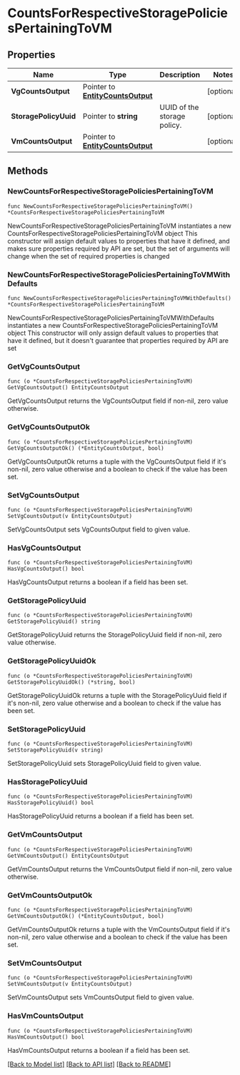 # CountsForRespectiveStoragePoliciesPertainingToVM

## Properties

Name | Type | Description | Notes
------------ | ------------- | ------------- | -------------
**VgCountsOutput** | Pointer to [**EntityCountsOutput**](EntityCountsOutput.md) |  | [optional] 
**StoragePolicyUuid** | Pointer to **string** | UUID of the storage policy. | [optional] 
**VmCountsOutput** | Pointer to [**EntityCountsOutput**](EntityCountsOutput.md) |  | [optional] 

## Methods

### NewCountsForRespectiveStoragePoliciesPertainingToVM

`func NewCountsForRespectiveStoragePoliciesPertainingToVM() *CountsForRespectiveStoragePoliciesPertainingToVM`

NewCountsForRespectiveStoragePoliciesPertainingToVM instantiates a new CountsForRespectiveStoragePoliciesPertainingToVM object
This constructor will assign default values to properties that have it defined,
and makes sure properties required by API are set, but the set of arguments
will change when the set of required properties is changed

### NewCountsForRespectiveStoragePoliciesPertainingToVMWithDefaults

`func NewCountsForRespectiveStoragePoliciesPertainingToVMWithDefaults() *CountsForRespectiveStoragePoliciesPertainingToVM`

NewCountsForRespectiveStoragePoliciesPertainingToVMWithDefaults instantiates a new CountsForRespectiveStoragePoliciesPertainingToVM object
This constructor will only assign default values to properties that have it defined,
but it doesn't guarantee that properties required by API are set

### GetVgCountsOutput

`func (o *CountsForRespectiveStoragePoliciesPertainingToVM) GetVgCountsOutput() EntityCountsOutput`

GetVgCountsOutput returns the VgCountsOutput field if non-nil, zero value otherwise.

### GetVgCountsOutputOk

`func (o *CountsForRespectiveStoragePoliciesPertainingToVM) GetVgCountsOutputOk() (*EntityCountsOutput, bool)`

GetVgCountsOutputOk returns a tuple with the VgCountsOutput field if it's non-nil, zero value otherwise
and a boolean to check if the value has been set.

### SetVgCountsOutput

`func (o *CountsForRespectiveStoragePoliciesPertainingToVM) SetVgCountsOutput(v EntityCountsOutput)`

SetVgCountsOutput sets VgCountsOutput field to given value.

### HasVgCountsOutput

`func (o *CountsForRespectiveStoragePoliciesPertainingToVM) HasVgCountsOutput() bool`

HasVgCountsOutput returns a boolean if a field has been set.

### GetStoragePolicyUuid

`func (o *CountsForRespectiveStoragePoliciesPertainingToVM) GetStoragePolicyUuid() string`

GetStoragePolicyUuid returns the StoragePolicyUuid field if non-nil, zero value otherwise.

### GetStoragePolicyUuidOk

`func (o *CountsForRespectiveStoragePoliciesPertainingToVM) GetStoragePolicyUuidOk() (*string, bool)`

GetStoragePolicyUuidOk returns a tuple with the StoragePolicyUuid field if it's non-nil, zero value otherwise
and a boolean to check if the value has been set.

### SetStoragePolicyUuid

`func (o *CountsForRespectiveStoragePoliciesPertainingToVM) SetStoragePolicyUuid(v string)`

SetStoragePolicyUuid sets StoragePolicyUuid field to given value.

### HasStoragePolicyUuid

`func (o *CountsForRespectiveStoragePoliciesPertainingToVM) HasStoragePolicyUuid() bool`

HasStoragePolicyUuid returns a boolean if a field has been set.

### GetVmCountsOutput

`func (o *CountsForRespectiveStoragePoliciesPertainingToVM) GetVmCountsOutput() EntityCountsOutput`

GetVmCountsOutput returns the VmCountsOutput field if non-nil, zero value otherwise.

### GetVmCountsOutputOk

`func (o *CountsForRespectiveStoragePoliciesPertainingToVM) GetVmCountsOutputOk() (*EntityCountsOutput, bool)`

GetVmCountsOutputOk returns a tuple with the VmCountsOutput field if it's non-nil, zero value otherwise
and a boolean to check if the value has been set.

### SetVmCountsOutput

`func (o *CountsForRespectiveStoragePoliciesPertainingToVM) SetVmCountsOutput(v EntityCountsOutput)`

SetVmCountsOutput sets VmCountsOutput field to given value.

### HasVmCountsOutput

`func (o *CountsForRespectiveStoragePoliciesPertainingToVM) HasVmCountsOutput() bool`

HasVmCountsOutput returns a boolean if a field has been set.


[[Back to Model list]](../README.md#documentation-for-models) [[Back to API list]](../README.md#documentation-for-api-endpoints) [[Back to README]](../README.md)


